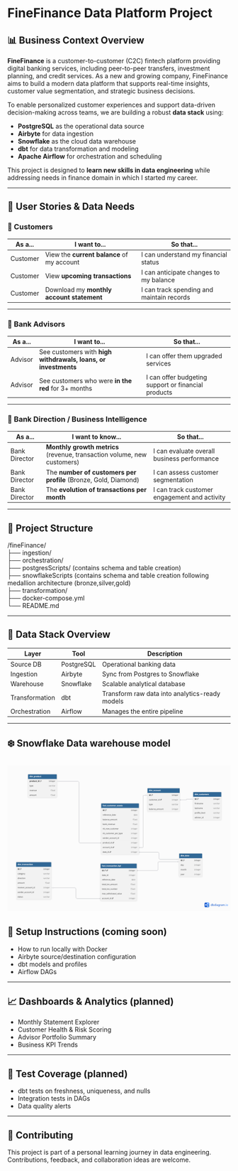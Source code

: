 # FineFinance Data Platform Project

## 📊 Business Context Overview

**FineFinance** is a customer-to-customer (C2C) fintech platform providing digital banking services, including peer-to-peer transfers, investment planning, and credit services. As a new and growing company, FineFinance aims to build a modern data platform that supports real-time insights, customer value segmentation, and strategic business decisions.

To enable personalized customer experiences and support data-driven decision-making across teams, we are building a robust **data stack** using:

- **PostgreSQL** as the operational data source
- **Airbyte** for data ingestion
- **Snowflake** as the cloud data warehouse
- **dbt** for data transformation and modeling
- **Apache Airflow** for orchestration and scheduling

This project is designed to **learn new skills in data engineering** while addressing needs in finance domain in which I started my career.

---

## 👥 User Stories & Data Needs

### 🔹 Customers
| As a... | I want to... | So that... |
|--------|---------------|-------------|
| Customer | View the **current balance** of my account | I can understand my financial status |
| Customer | View **upcoming transactions** | I can anticipate changes to my balance |
| Customer | Download my **monthly account statement** | I can track spending and maintain records |

---

### 🔹 Bank Advisors
| As a... | I want to... | So that... |
|--------|---------------|-------------|
| Advisor | See customers with **high withdrawals, loans, or investments** | I can offer them upgraded services |
| Advisor | See customers who were **in the red** for 3+ months | I can offer budgeting support or financial products |

---

### 🔹 Bank Direction / Business Intelligence
| As a... | I want to know... | So that... |
|--------|--------------------|-------------|
| Bank Director | **Monthly growth metrics** (revenue, transaction volume, new customers) | I can evaluate overall business performance |
| Bank Director | The **number of customers per profile** (Bronze, Gold, Diamond) | I can assess customer segmentation |
| Bank Director | The **evolution of transactions per month** | I can track customer engagement and activity |

---

## 📁 Project Structure 
/fineFinance/ <br>
├── ingestion/ <br>
├── orchestration/ <br>
├── postgresScripts/ (contains schema and table creation) <br>
├── snowflakeScripts (contains schema and table creation following medallion architecture (bronze,silver,gold) <br>
├── transformation/ <br>
├── docker-compose.yml <br>
└── README.md <br>

---

## 🚀 Data Stack Overview

| Layer            | Tool           | Description |
|------------------|----------------|-------------|
| Source DB        | PostgreSQL     | Operational banking data |
| Ingestion        | Airbyte        | Sync from Postgres to Snowflake |
| Warehouse        | Snowflake      | Scalable analytical database |
| Transformation   | dbt            | Transform raw data into analytics-ready models |
| Orchestration    | Airflow        | Manages the entire pipeline |

---
## ❄️ Snowflake Data warehouse model

![title](fine_finance_snowflake_dwh.png)
---

## 🔧 Setup Instructions (coming soon)

- How to run locally with Docker
- Airbyte source/destination configuration
- dbt models and profiles
- Airflow DAGs

---

## 📈 Dashboards & Analytics (planned)

- Monthly Statement Explorer
- Customer Health & Risk Scoring
- Advisor Portfolio Summary
- Business KPI Trends

---

## 🧪 Test Coverage (planned)

- dbt tests on freshness, uniqueness, and nulls
- Integration tests in DAGs
- Data quality alerts

---

## 🤝 Contributing

This project is part of a personal learning journey in data engineering. Contributions, feedback, and collaboration ideas are welcome.


